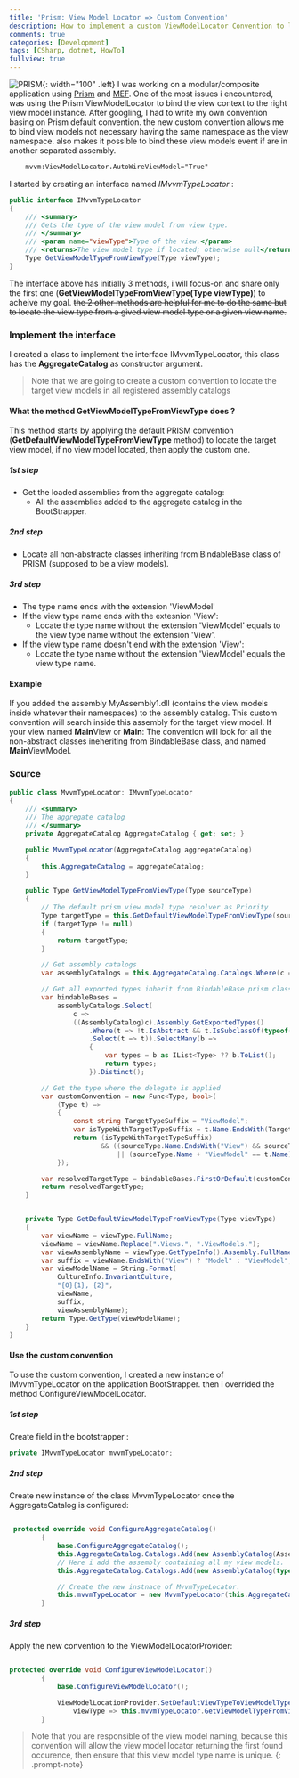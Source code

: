 ```yaml
---
title: 'Prism: View Model Locator => Custom Convention'
description: How to implement a custom ViewModelLocator Convention to load view models from other separated assemblies without having the same namespace
comments: true
categories: [Development]
tags: [CSharp, dotnet, HowTo]
fullview: true
---
```


![PRISM](https://avatars3.githubusercontent.com/u/10503161?v=3){: width="100" .left} I was working on a modular/composite application using [Prism][1] and [MEF][2].
One of the most issues i encountered, was using the Prism ViewModelLocator to bind the view context to the right view model instance.
After googling, I had to write my own convention basing on Prism default convention. the new custom convention allows me to bind view models not necessary having the same namespace as the view namespace. also makes it possible to bind these view models event if are in another separated assembly.

```xml
	mvvm:ViewModelLocator.AutoWireViewModel="True"
```


I started by creating an interface named *IMvvmTypeLocator* :

```csharp
public interface IMvvmTypeLocator
{
	/// <summary>
	/// Gets the type of the view model from view type.
	/// </summary>
	/// <param name="viewType">Type of the view.</param>
	/// <returns>The view model type if located; otherwise null</returns>
	Type GetViewModelTypeFromViewType(Type viewType);
}
```

The interface above has initially 3 methods, i will focus-on and share only the first one (**GetViewModelTypeFromViewType(Type viewType)**) to acheive my goal. <del>the 2 other methods are helpful for me to do the same but to locate the view type from a gived view model type or a given view name.</del>

### Implement the interface

I created a class to implement the interface IMvvmTypeLocator, this class has the **AggregateCatalog** as constructor argument.
> Note that we are going to create a custom convention to locate the target view models in all registered assembly catalogs

#### What the method GetViewModelTypeFromViewType does ?
This method starts by applying the default PRISM convention (**GetDefaultViewModelTypeFromViewType** method) to locate the target view model, if no view model located, then apply the custom one.

##### 1st step
+ Get the loaded assemblies from the aggregate catalog:
    + All the assemblies added to the aggregate catalog in the BootStrapper.

##### 2nd step
+ Locate all non-abstracte classes inheriting from BindableBase class of PRISM (supposed to be a view models).

##### 3rd step
+ The type name ends with the extension 'ViewModel'
+ If the view type name ends with the extesnion 'View':
    + Locate the type name without the extension 'ViewModel' equals to the view type name without the extension 'View'.
+ If the view type name doesn't end with the extension 'View':
    + Locate the type name without the extension 'ViewModel' equals the view type name.

#### Example
If you added the assembly MyAssembly1.dll (contains the view models inside whatever their namespaces) to the assembly catalog. This custom convention will search inside this assembly for the target view model.
If your view named **Main**View or **Main**:
The convention will look for all the non-abstract classes ineheriting from BindableBase class, and named **Main**ViewModel.

### Source

```csharp
public class MvvmTypeLocator: IMvvmTypeLocator
{
	/// <summary>
	/// The aggregate catalog
	/// </summary>
	private AggregateCatalog AggregateCatalog { get; set; }

	public MvvmTypeLocator(AggregateCatalog aggregateCatalog)
	{
		this.AggregateCatalog = aggregateCatalog;
	}

	public Type GetViewModelTypeFromViewType(Type sourceType)
	{
		// The default prism view model type resolver as Priority
		Type targetType = this.GetDefaultViewModelTypeFromViewType(sourceType);
		if (targetType != null)
		{
			return targetType;
		}

		// Get assembly catalogs
		var assemblyCatalogs = this.AggregateCatalog.Catalogs.Where(c => c is AssemblyCatalog);

		// Get all exported types inherit from BindableBase prism class
		var bindableBases =
			assemblyCatalogs.Select(
				c =>
				((AssemblyCatalog)c).Assembly.GetExportedTypes()
					.Where(t => !t.IsAbstract && t.IsSubclassOf(typeof(BindableBase)))
					.Select(t => t)).SelectMany(b =>
					{
						var types = b as IList<Type> ?? b.ToList();
						return types;
					}).Distinct();

		// Get the type where the delegate is applied
		var customConvention = new Func<Type, bool>(
			(Type t) =>
			{
				const string TargetTypeSuffix = "ViewModel";
				var isTypeWithTargetTypeSuffix = t.Name.EndsWith(TargetTypeSuffix);
				return (isTypeWithTargetTypeSuffix)
					   && ((sourceType.Name.EndsWith("View") && sourceType.Name + "Model" == t.Name)
						   || (sourceType.Name + "ViewModel" == t.Name));
			});

		var resolvedTargetType = bindableBases.FirstOrDefault(customConvention);
		return resolvedTargetType;
	}


	private Type GetDefaultViewModelTypeFromViewType(Type viewType)
	{
		var viewName = viewType.FullName;
		viewName = viewName.Replace(".Views.", ".ViewModels.");
		var viewAssemblyName = viewType.GetTypeInfo().Assembly.FullName;
		var suffix = viewName.EndsWith("View") ? "Model" : "ViewModel";
		var viewModelName = String.Format(
			CultureInfo.InvariantCulture,
			"{0}{1}, {2}",
			viewName,
			suffix,
			viewAssemblyName);
		return Type.GetType(viewModelName);
	}
}

```

#### Use the custom convention

To use the custom convention, I created a new instance of IMvvmTypeLocator on the application BootStrapper. then i overrided the method ConfigureViewModelLocator.

##### 1st step
Create field in the bootstrapper :

```csharp
private IMvvmTypeLocator mvvmTypeLocator;
```

##### 2nd step
Create new instance of the class MvvmTypeLocator once the AggregateCatalog is configured:

```csharp

 protected override void ConfigureAggregateCatalog()
        {
            base.ConfigureAggregateCatalog();
            this.AggregateCatalog.Catalogs.Add(new AssemblyCatalog(Assembly.GetExecutingAssembly()));
			// Here i add the assembly containing all my view models.
            this.AggregateCatalog.Catalogs.Add(new AssemblyCatalog(typeof(MainViewModel).Assembly));

			// Create the new instnace of MvvmTypeLocator.
            this.mvvmTypeLocator = new MvvmTypeLocator(this.AggregateCatalog);
        }
```

##### 3rd step

Apply the new convention to the ViewModelLocatorProvider:

```csharp

protected override void ConfigureViewModelLocator()
        {
            base.ConfigureViewModelLocator();

            ViewModelLocationProvider.SetDefaultViewTypeToViewModelTypeResolver(
                viewType => this.mvvmTypeLocator.GetViewModelTypeFromViewType(viewType));
        }

```


> Note that you are responsible of the view model naming, because this convention will allow the view model locator returning the first found occurence, then ensure that this view model type name is unique.
{: .prompt-note}


[1]: https://github.com/PrismLibrary/Prism
[2]: https://msdn.microsoft.com/en-us/library/dd460648(v=vs.110).aspx
